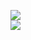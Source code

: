 [![](https://img.shields.io/badge/Made%20With-Github%20Spray-lightgrey.svg?style=for-the-badge&logo=github)](https://github.com/Annihil/github-spray#6819)  
[![](https://i.imgur.com/2DrTn0Z.gif)](https://github.com/Annihil/github-spray)